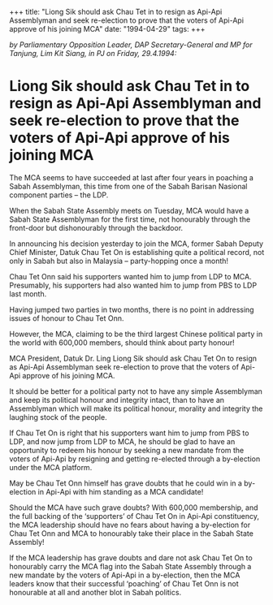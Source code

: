 +++ 
title: "Liong Sik should ask Chau Tet in to resign as Api-Api Assemblyman and seek re-election to prove that the voters of Api-Api approve of his joining MCA"
date: "1994-04-29"
tags:
+++

_by Parliamentary Opposition Leader, DAP Secretary-General and MP for Tanjung, Lim Kit Siang, in PJ on Friday, 29.4.1994:_

# Liong Sik should ask Chau Tet in to resign as Api-Api Assemblyman and seek re-election to prove that the voters of Api-Api approve of his joining MCA

The MCA seems to have succeeded at last after four years in poaching a Sabah Assemblyman, this time from one of the Sabah Barisan Nasional component parties – the LDP.</u>

When the Sabah State Assembly meets on Tuesday, MCA would have a Sabah State Assemblyman for the first time, not honourably through the front-door but dishonourably through the backdoor.

In announcing his decision yesterday to join the MCA, former Sabah Deputy Chief Minister, Datuk Chau Tet On is establishing quite a political record, not only in Sabah but also in Malaysia – party-hopping once a month!

Chau Tet Onn said his supporters wanted him to jump from LDP to MCA. Presumably, his supporters had also wanted him to jump from PBS to LDP last month.

Having jumped two parties in two months, there is no point in addressing issues of honour to Chau Tet Onn.

However, the MCA, claiming to be the third largest Chinese political party in the world with 600,000 members, should think about party honour!

MCA President, Datuk Dr. Ling Liong Sik should ask Chau Tet On to resign as Api-Api Assemblyman seek re-election to prove that the voters of Api-Api approve of his joining MCA.

It should be better for a political party not to have any simple Assemblyman and keep its political honour and integrity intact, than to have an Assemblyman which will make its political honour, morality and integrity the laughing stock of the people.

If Chau Tet On is right that his supporters want him to jump from PBS to LDP, and now jump from LDP to MCA, he should be glad to have an opportunity to redeem his honour by seeking a new mandate from the voters of Api-Api by resigning and getting re-elected through a by-election under the MCA platform.

May be Chau Tet Onn himself has grave doubts that he could win in a by-election in Api-Api with him standing as a MCA candidate!

Should the MCA have such grave doubts? With 600,000 membership, and the full backing of the ‘supporters’ of Chau Tet On in Api-Api constituency, the MCA leadership should have no fears about having a by-election for Chau Tet Onn and MCA to honourably take their place in the Sabah State Assembly!

If the MCA leadership has grave doubts and dare not ask Chau Tet On to honourably carry the MCA flag into the Sabah State Assembly through a new mandate by the voters of Api-Api in a by-election, then the MCA leaders know that their successful ‘poaching’ of Chau Tet Onn is not honourable at all and another blot in Sabah politics.
 
